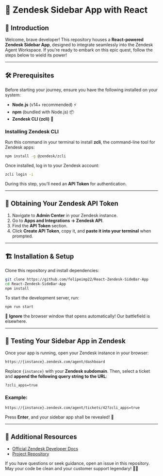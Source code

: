 # 📜 Zendesk Sidebar App with React

## 🏰 Introduction

Welcome, brave developer! This repository houses a **React-powered Zendesk Sidebar App**, designed to integrate seamlessly into the Zendesk Agent Workspace. If you're ready to embark on this epic quest, follow the steps below to wield its power!

---

## 🛠️ Prerequisites

Before starting your journey, ensure you have the following installed on your system:

- **Node.js** (v14+ recommended) ⚡
- **npm** (bundled with Node.js) 📦
- **Zendesk CLI (zcli)** 🏹

### Installing Zendesk CLI

Run this command in your terminal to install **zcli**, the command-line tool for Zendesk apps:

```bash
npm install -g @zendesk/zcli
```

Once installed, log in to your Zendesk account:

```bash
zcli login -i
```

During this step, you’ll need an **API Token** for authentication.

---

## 🔑 Obtaining Your Zendesk API Token

1. Navigate to **Admin Center** in your Zendesk instance.
2. Go to **Apps and Integrations → Zendesk API**.
3. Find the **API Token** section.
4. Click **Create API Token**, copy it, and **paste it into your terminal** when prompted.

---

## 🏗️ Installation & Setup

Clone this repository and install dependencies:

```bash
git clone https://github.com/felipeimp22/React-Zendesk-SideBar-App
cd React-Zendesk-SideBar-App
npm install
```

To start the development server, run:

```bash
npm run start
```

🚨 **Ignore** the browser window that opens automatically! Our battlefield is elsewhere.

---

## 🏹 Testing Your Sidebar App in Zendesk

Once your app is running, open your Zendesk instance in your browser:

```bash
https://{instance}.zendesk.com/agent/dashboard
```

Replace `{instance}` with your **Zendesk subdomain**. Then, select a ticket and **append the following query string to the URL**:

```bash
?zcli_apps=true
```

### Example:

```bash
https://{instance}.zendesk.com/agent/tickets/42?zcli_apps=true
```

Press **Enter**, and your sidebar app shall be revealed! 🎉

---

## 📜 Additional Resources

- [Official Zendesk Developer Docs](https://developer.zendesk.com/)
- [Project Repository](https://github.com/felipeimp22/React-Zendesk-SideBar-App)

If you have questions or seek guidance, open an issue in this repository. May your code be clean and your customer support legendary! 🏰✨

